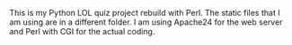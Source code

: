 This is my Python LOL quiz project rebuild with Perl.
The static files that I am using are in a different folder.
I am using Apache24 for the web server and Perl with CGI for the actual coding.
